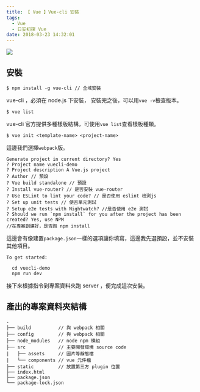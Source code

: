 ```yaml
---
title: 【 Vue 】Vue-cli 安裝
tags:
  - Vue
  - 日安初探 Vue
date: 2018-03-23 14:32:01
---
```


![](/img/vue/vue.jpg)

<!-- more -->

## 安裝
```
$ npm install -g vue-cli // 全域安裝
```

vue-cli ，必須在 node.js 下安裝，
安裝完之後，可以用`vue -v`檢查版本。

```
$ vue list
```

vue-cli 官方提供多種樣版結構，可使用`vue list`查看樣板種類。

```
$ vue init <template-name> <project-name>
```
這邊我們選擇`webpack`版。

```
Generate project in current directory? Yes
? Project name vuecli-demo
? Project description A Vue.js project
? Author // 預設
? Vue build standalone // 預設
? Install vue-router? // 是否安裝 vue-router
? Use ESLint to lint your code? // 是否使用 eslint 檢測js
? Set up unit tests // 使否單元測試
? Setup e2e tests with Nightwatch? //是否使用 e2e 測試
? Should we run `npm install` for you after the project has been created? Yes, use NPM
//在專案創建好，是否跑 npm install 
```

這邊會有像建置`package.json`一樣的選項讓你填寫，這邊我先選預設，並不安裝其他項目。

```
To get started:

  cd vuecli-demo
  npm run dev
```

接下來根據指令到專案資料夾跑 server ，便完成這次安裝。

## 產出的專案資料夾結構

```
.
├── build          // 與 webpack 相關
├── config         // 與 webpack 相關
├── node_modules   // node npm 模組
├── src            // 主要開發環境 source code
|   ├── assets     // 圖片等靜態檔
|   └── components // vue 元件檔
├── static         // 放置第三方 plugin 位置
├── index.html
├── package.json
└── package-lock.json
```

